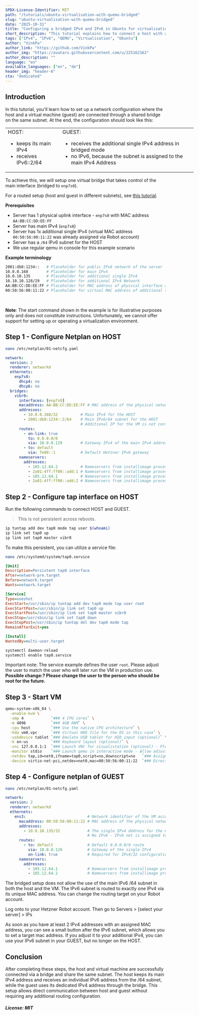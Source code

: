 ```yaml
---
SPDX-License-Identifier: MIT
path: "/tutorials/ubuntu-virtualisation-with-quemu-bridged"
slug: "ubuntu-virtualisation-with-quemu-bridged"
date: "2025-10-31"
title: "Configuring a bridged IPv4 and IPv6 in Ubuntu for virtualisation with QEMU"
short_description: "This tutorial explains how to connect a host with a virtual machine (guest) on the same subnet."
tags: ["IPv4", "IPv6", "QEMU", "Virtualisation", "Ubuntu"]
author: "VinkPa"
author_link: "https://github.com/VinkPa"
author_img: "https://avatars.githubusercontent.com/u/225162162"
author_description: ""
language: "en"
available_languages: ["en", "de"]
header_img: "header-6"
cta: "dedicated"
---
```


## Introduction

In this tutorial, you'll learn how to set up a network configuration where the host and a virtual machine (guest) are connected through a shared bridge on the same subnet. At the end, the configuration should look like this:

<table style="background-color: transparent; border: none; min-width: 37rem;">

<tr><td style="border: none;vertical-align: top;">
        HOST:<ul>
            <li>keeps its main IPv4</li>
            <li>receives IPv6::2/64</li>
            </ul>
        </td>
    <td style="border: none;vertical-align: top;">
        GUEST:<ul>
            <li>receives the additional single IPv4 address in bridged mode</li>
            <li>no IPv6, because the subnet is assigned to the main IPv4 Address</li>
            </ul>
        </td>
    </tr>

</table>

To achieve this, we will setup one virtual bridge that takes control of the main interface (bridged to `enp7s0`).

For a routed setup (host and guest in different subnets), see [this tutorial](/tutorials/ubuntu-virtualisation-with-quemu-routed).

**Prerequisites**

- Server has 1 physical uplink interface - `enp7s0` with MAC address `AA:BB:CC:DD:EE:FF`
- Server has main IPv4 (`enp7s0`)
- Server has 1x additional single IPv4 (virtual MAC address `00:50:56:00:11:22` was already assigned via Robot account)
- Server has a `/64` IPv6 subnet for the HOST
- We use regular qemu in console for this example scenario

**Example terminology**

```bash
2001:db8:1234::   # Placeholder for public IPv6 network of the server
10.0.0.168        # Placeholder for main IPv4
10.0.10.135       # Placeholder for additional single IPv4
10.10.10.128/29   # Placeholder for additional IPv4 Network
AA:BB:CC:DD:EE:FF # Placeholder for MAC address of physical interface and main IPv4
00:50:56:00:11:22 # Placeholder for virtual MAC address of additional single IP address
```

<br>

**Note**: The start command shown in the example is for illustrative purposes only and does not constitute instructions. Unfortunately, we cannot offer support for setting up or operating a virtualization environment.

## Step 1 - Configure Netplan on HOST

```bash
nano /etc/netplan/01-netcfg.yaml
```

```yaml
network:
  version: 2
  renderer: networkd
  ethernets:
    enp7s0:
      dhcp4: no
      dhcp6: no
  bridges:
    vibr0:
      interfaces: [enp7s0]
      macaddress: AA:BB:CC:DD:EE:FF # MAC address of the physical network interface of the HOST uplink
      addresses:
        - 10.0.0.168/32          # Main IPv4 for the HOST
        - 2001:db8:1234::2/64    # Main IPv6/64 subnet for the HOST
                                 # Additional IP for the VM is not configured on HOST
      routes:
        - on-link: true
          to: 0.0.0.0/0
          via: 10.0.0.129        # Gateway IPv4 of the main IPv4 address
        - to: default
          via: fe80::1           # Default Hetzner IPv6 gateway
      nameservers:
        addresses:
          - 185.12.64.2          # Nameservers from installimage process
          - 2a01:4ff:ff00::add:1 # Nameservers from installimage process
          - 185.12.64.1          # Nameservers from installimage process
          - 2a01:4ff:ff00::add:2 # Nameservers from installimage process
```

## Step 2 - Configure tap interface on HOST

Run the following commands to connect HOST and GUEST.

> This is not persistent across reboots.

```bash
ip tuntap add dev tap0 mode tap user $(whoami)
ip link set tap0 up
ip link set tap0 master vibr0
```

To make this persistent, you can utilize a service file:

```bash
nano /etc/systemd/system/tap0.service
```

```ini
[Unit]
Description=Persistent tap0 interface
After=network-pre.target
Before=network.target
Wants=network.target

[Service]
Type=oneshot
ExecStart=/usr/sbin/ip tuntap add dev tap0 mode tap user root
ExecStartPost=/usr/sbin/ip link set tap0 up
ExecStartPost=/usr/sbin/ip link set tap0 master vibr0
ExecStop=/usr/sbin/ip link set tap0 down
ExecStopPost=/usr/sbin/ip tuntap del dev tap0 mode tap
RemainAfterExit=yes

[Install]
WantedBy=multi-user.target
```

```bash
systemctl daemon-reload
systemctl enable tap0.service
```

Important note: The service example defines the user `root`. Please adjust the user to match the user who will later run the VM in production use.
**Possible change:? Please change the user to the person who should be root for the future.** 

## Step 3 - Start VM

```bash
qemu-system-x86_64 \
  -enable-kvm \
  -smp 4            `### 4 CPU cores` \
  -m 4096           `### 4GB RAM` \
  -cpu host         `### Use the native CPU architecture` \
  -hda vm0.vpc      `### Virtual HDD file for the OS in this case` \
  -usbdevice tablet `### Emulate USB tablet for HID input (optional)` \
  -k en-us          `### Keyboard layout (optional)` \
  -vnc 127.0.0.1:1  `### Launch VNC for visualistation (optional) - Please set up an encrypted tunnel to not expose the unencrypted VNC connection!` \
  -monitor stdio    `### Launch qemu in interactive mode - Allow adjustments to the VM on the fly)` \
  -netdev tap,id=net0,ifname=tap0,script=no,downscript=no   `### Assign a network device to the VM via the tap0 you created earlier` \
  -device virtio-net-pci,netdev=net0,mac=00:50:56:00:11:22  `### Directly start the VM with the correct virtual MAC to prevent abuse due to unallowed mac`
```

## Step 4 - Configure netplan of GUEST

```bash
nano /etc/netplan/01-netcfg.yaml
```

```yaml
network:
  version: 2
  renderer: networkd
  ethernets:
    ens3:                           # Network identifier of the VM according to predictable naming scheme
      macaddress: 00:50:56:00:11:22 # MAC address of the physical network interface of the HOST uplink
      addresses:
        - 10.0.10.135/32            # The single IPv4 dddress for the GUEST
                                    # No IPv6 - IPv6 net is assigned to physical mac address
      routes:
        - to: default               # Default 0.0.0.0/0 route
          via: 10.0.0.129           # Gateway of the single IPv4
          on-link: true             # Required for IPv4/32 configuration
      nameservers:
        addresses:
          - 185.12.64.1             # Nameservers from installimage process
          - 185.12.64.2             # Nameservers from installimage process
```

The bridged setup does not allow the use of the main IPv6 /64 subnet in both the host and the VM. The IPv6 subnet is routed to exactly one IPv4 via its unique MAC address. You can change the routing target on your Robot account.

Log onto to your Hetzner Robot account. Then go to Servers > [select your server] > IPs

As soon as you have at least 2 IPv4 addresses with an assigned MAC address, you can see a small button after the IPv6 subnet, which allows you to set a target mac address. If you adjust it to your additional IPv4, you can use your IPv6 subnet in your GUEST, but no longer on the HOST.

## Conclusion

After completing these steps, the host and virtual machine are successfully connected via a bridge and share the same subnet.
The host keeps its main IPv4 address and receives an individual IPv6 address from the /64 subnet, while the guest uses its dedicated IPv4 address through the bridge.
This setup allows direct communication between host and guest without requiring any additional routing configuration.

##### License: MIT

<!--

Contributor's Certificate of Origin

By making a contribution to this project, I certify that:

(a) The contribution was created in whole or in part by me and I have
    the right to submit it under the license indicated in the file; or

(b) The contribution is based upon previous work that, to the best of my
    knowledge, is covered under an appropriate license and I have the
    right under that license to submit that work with modifications,
    whether created in whole or in part by me, under the same license
    (unless I am permitted to submit under a different license), as
    indicated in the file; or

(c) The contribution was provided directly to me by some other person
    who certified (a), (b) or (c) and I have not modified it.

(d) I understand and agree that this project and the contribution are
    public and that a record of the contribution (including all personal
    information I submit with it, including my sign-off) is maintained
    indefinitely and may be redistributed consistent with this project
    or the license(s) involved.

Signed-off-by: [Vincent Paßler]

-->

